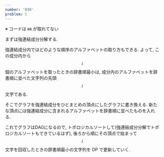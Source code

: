 ```yaml
---
number: '030'
problem: C
---
```

※ コードは `WA` が取れてない

まずは強連結成分分解する.

強連結成分内ではどのような順序のアルファベットの取り方もできる. よって, この成分内から $$ i $$ 個のアルファベットを取ったときの辞書順最小は, 成分内のアルファベットを辞書順に並べた文字列の先頭 $$ i $$ 文字である.

そこでグラフを強連結成分をひとまとめの頂点にしたグラフに書き換える. 新たな頂点には強連結成分に含まれるアルファベットを辞書順に並べたものを入れる.

これでグラフはDAGになるので, トポロジカルソートして(強連結成分分解でトポロジカルソートもできているはず), 後ろから順にその頂点で始まって $$ i $$ 文字を回収したときの辞書順最小の文字列を DP で更新していく.
